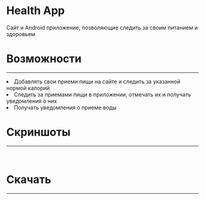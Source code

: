 # Health App
Сайт и Android приложение, позволяющие следить за своим питанием и здоровьем

# Возможности
-----------------------------------
<li> Добавлять свои приеми пищи на сайте и следить за указанной нормой калорий
<li> Следить за приемами пищи в приложении, отмечать их и получать уведомления о них
<li> Получать уведомления о приеме воды

# Скриншоты
-----------------------------------
![]()
![]()
![]()

# Скачать
-----------------------------------